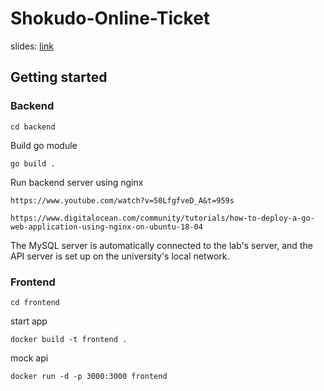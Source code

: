 # Shokudo-Online-Ticket
slides: [link](https://naistjp-my.sharepoint.com/personal/kohei_ichikawa_ms_ext_naist_jp/_layouts/15/onedrive.aspx?id=%2Fpersonal%2Fkohei%5Fichikawa%5Fms%5Fext%5Fnaist%5Fjp%2FDocuments%2F%E8%AC%9B%E7%BE%A9%E8%B3%87%E6%96%99%2FPBL2023&FolderCTID=0x012000AF3BAC58BFDAAF45840EFA0160BD60A9&view=0)

## Getting started
### Backend
```
cd backend
```
Build go module
```
go build .
```
Run backend server using nginx
```
https://www.youtube.com/watch?v=50LfgfveD_A&t=959s
```
```
https://www.digitalocean.com/community/tutorials/how-to-deploy-a-go-web-application-using-nginx-on-ubuntu-18-04
```
The MySQL server is automatically connected to the lab's server, and the API server is set up on the university's local network.

### Frontend
```
cd frontend
```
start app
```
docker build -t frontend .
```
mock api
```
docker run -d -p 3000:3000 frontend
```
